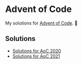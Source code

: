 # Advent of Code

My solutions for [Advent of Code](https://adventofcode.com/). 🎅

## Solutions

- [Solutions for AoC 2020](./aoc_2020)
- [Solutions for AoC 2021](./aoc_2021)
